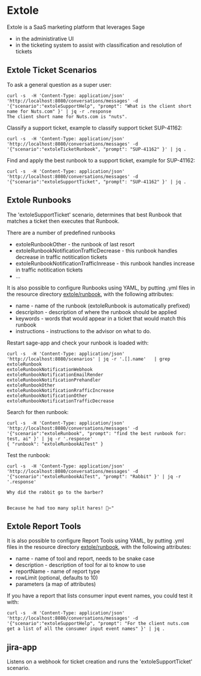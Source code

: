 
# Extole

Extole is a SaaS marketing platform that leverages Sage
- in the administirative UI
- in the ticketing system to assist with classification and resolution of tickets

## Extole Ticket Scenarios

To ask a general question as a super user:
```
curl -s  -H 'Content-Type: application/json' 'http://localhost:8080/conversations/messages' -d '{"scenario":"extoleSupportHelp", "prompt": "What is the client short name for Nuts.com" }' | jq -r .response
The client short name for Nuts.com is "nuts".
```

Classify a support ticket, example to classify support ticket SUP-41162:
```
curl -s  -H 'Content-Type: application/json' 'http://localhost:8080/conversations/messages' -d '{"scenario":"extoleTicketRunbook", "prompt": "SUP-41162" }' | jq .
```

Find and apply the best runbook to a support ticket, example for SUP-41162:
```
curl -s  -H 'Content-Type: application/json' 'http://localhost:8080/conversations/messages' -d '{"scenario":"extoleSupportTicket", "prompt": "SUP-41162" }' | jq .
```


## Extole Runbooks

The 'extoleSupportTicket' scenario, determines that best Runbook that matches a ticket then executes that Runbook.

There are a number of predefined runbooks
- extoleRunbookOther - the runbook of last resort
- extoleRunbookNotificationTrafficDecrease - this runbook handles decrease in traffic notitication tickets
- extoleRunbookNotificationTrafficInrease  - this runbook handles increase in traffic notitication tickets
- ... 

It is also possible to configure Runbooks using YAML, by putting .yml files in the resource directory [extole/runbook](https://github.com/mcyster/ai/tree/main/sage-extole/src/main/resources/extole/runbooks), with the following attributes:
- name - name of the runbook (extoleRunbook is automatically prefixed)
- descripiton - description of where the runbook should be applied
- keywords - words that would appear in a ticket that would match this runbook
- instructions - instructions to the advisor on what to do.

Restart sage-app and check your runbook is loaded with:
```
curl -s  -H 'Content-Type: application/json' 'http://localhost:8080/scenarios' | jq -r '.[].name'   | grep extoleRunbook
extoleRunbookNotificationWebhook
extoleRunbookNotificationEmailRender
extoleRunbookNotificationPrehandler
extoleRunbookOther
extoleRunbookNotificationRrafficIncrease
extoleRunbookNotificationOther
extoleRunbookNotificationTrafficDecrease
```

Search for then runbook:
```
curl -s  -H 'Content-Type: application/json' 'http://localhost:8080/conversations/messages' -d '{"scenario":"extoleRunbook", "prompt": "find the best runbook for: test, ai" }' | jq -r '.response'
{ "runbook": "extoleRunbookAiTest" }
```

Test the runbook:
```
curl -s  -H 'Content-Type: application/json' 'http://localhost:8080/conversations/messages' -d '{"scenario":"extoleRunbookAiTest", "prompt": "Rabbit" }' | jq -r '.response'

Why did the rabbit go to the barber?


Because he had too many split hares! 🐰✂️"
```

## Extole Report Tools

It is also possible to configure Report Tools using YAML, by putting .yml files in the resource directory [extole/runbook](https://github.com/mcyster/ai/tree/main/sage-extole/src/main/resources/extole/reports), with the following attributes:
- name - name of tool and report, needs to be snake case 
- description - description of tool for ai to know to use
- reportName - name of report type
- rowLimit (optional, defaults to 10)
- parameters (a map of attributes)

If you have a report that lists consumer input event names, you could test it with:
```
curl -s  -H 'Content-Type: application/json' 'http://localhost:8080/conversations/messages' -d '{"scenario":"extoleSupportHelp", "prompt": "For the client nuts.com get a list of all the consumer input event names" }' | jq .
```

## jira-app

Listens on a webhook for ticket creation and runs the 'extoleSupportTicket' scenario.

